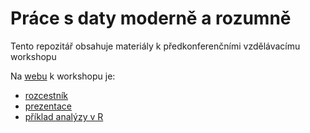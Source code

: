 # Práce s daty moderně a rozumně

Tento repozitář obsahuje materiály k předkonferenčními vzdělávacímu workshopu 

Na [webu](https://petrbouchal.xyz/czecheval2023/) k workshopu je:

-   [rozcestník](https://petrbouchal.xyz/czecheval2023/)
-   [prezentace](https://petrbouchal.xyz/czecheval2023/slides)
-   [příklad analýzy v R](https://petrbouchal.xyz/czecheval2023/report.html)
